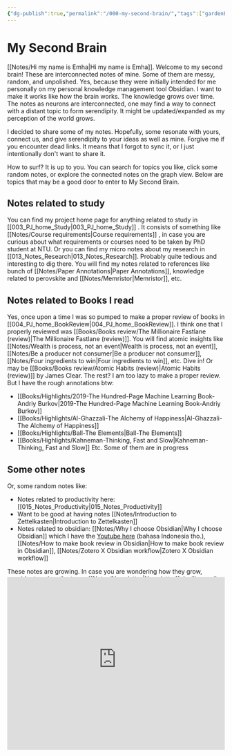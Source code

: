 ```yaml
---
{"dg-publish":true,"permalink":"/000-my-second-brain/","tags":["gardenEntry"]}
---
```



# My Second Brain

[[Notes/Hi my name is Emha\|Hi my name is Emha]]. Welcome to my second brain!
These are interconnected notes of mine. Some of them are messy, random, and unpolished. Yes, because they were initially intended for me personally on my personal knowledge management tool Obsidian. I want to make it works like how the brain works. The knowledge grows over time. The notes as neurons are interconnected, one may find a way to connect with a distant topic to form serendipity. It might be updated/expanded as my perception of the world grows. 

I decided to share some of my notes. Hopefully, some resonate with yours, connect us, and give serendipity to your ideas as well as mine. Forgive me if you encounter dead links. It means that I forgot to sync it, or I just intentionally don't want to share it. 

How to surf? It is up to you.
You can search for topics you like, click some random notes, or explore the connected notes on the graph view. 
Below are topics that may be a good door to enter to My Second Brain.

## Notes related to study
You can find my project home page for anything related to study in  [[003_PJ_home_Study\|003_PJ_home_Study]] .
It consists of something like [[Notes/Course requirements\|Course requirements]] , in case you are curious about what requirements or courses need to be taken by PhD student at NTU. 
Or you can find my micro notes about my research in [[013_Notes_Research\|013_Notes_Research]]. Probably quite tedious and interesting to dig there. You will find my notes related to references like bunch of [[Notes/Paper Annotations\|Paper Annotations]], knowledge related to perovskite and [[Notes/Memristor\|Memristor]],  etc.

## Notes related to Books I read
Yes, once upon a time I was so pumped to make a proper review of books in [[004_PJ_home_BookReview\|004_PJ_home_BookReview]]. 
I think one that I properly reviewed was [[Books/Books review/The Millionaire Fastlane (review)\|The Millionaire Fastlane (review)]]. You will find atomic insights like [[Notes/Wealth is process, not an event\|Wealth is process, not an event]], [[Notes/Be a producer not consumer\|Be a producer not consumer]], [[Notes/Four ingredients to win\|Four ingredients to win]], etc. Dive in!
Or may be [[Books/Books review/Atomic Habits (review)\|Atomic Habits (review)]] by James Clear.
The rest? I am too lazy to make a proper review. But I have the rough annotations btw:
-  [[Books/Highlights/2019-The Hundred-Page Machine Learning Book-Andriy Burkov\|2019-The Hundred-Page Machine Learning Book-Andriy Burkov]]
- [[Books/Highlights/Al-Ghazzali-The Alchemy of Happiness\|Al-Ghazzali-The Alchemy of Happiness]]
- [[Books/Highlights/Ball-The Elements\|Ball-The Elements]]
- [[Books/Highlights/Kahneman-Thinking, Fast and Slow\|Kahneman-Thinking, Fast and Slow]]
Etc.
Some of them are in progress

## Some other notes
Or, some random notes like:
- Notes related to productivity here:  [[015_Notes_Productivity\|015_Notes_Productivity]]
- Want to be good at having notes [[Notes/Introduction to Zettelkasten\|Introduction to Zettelkasten]]
- Notes related to obsidian:  [[Notes/Why I choose Obsidian\|Why I choose Obsidian]] which I have the [Youtube here](https://www.youtube.com/watch?v=RLIWRcY_qmA&t=49s&ab_channel=EmhaBayu) (bahasa Indonesia tho.), [[Notes/How to make book review in Obsidian\|How to make book review in Obsidian]], [[Notes/Zotero X Obsidian workflow\|Zotero X Obsidian workflow]]



These notes are growing. In case you are wondering how they grow, consider to subscribe to my [[Notes/Newsletter\|Newsletter]]. I will compile the ideas from my messy second brain and make an edible article for you bi-weekly. Don't worry, I will not spam you.

<iframe src="https://awesome-speaker-2973.ck.page/ea63c6e045" style="width:100%; height:400px; border:none; margin-top:-60px"></iframe>
